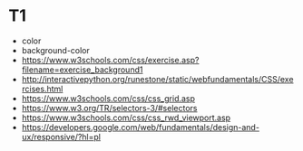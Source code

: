 # T1
- color
- background-color
- https://www.w3schools.com/css/exercise.asp?filename=exercise_background1 
- http://interactivepython.org/runestone/static/webfundamentals/CSS/exercises.html
- https://www.w3schools.com/css/css_grid.asp
- https://www.w3.org/TR/selectors-3/#selectors
- https://www.w3schools.com/css/css_rwd_viewport.asp
- https://developers.google.com/web/fundamentals/design-and-ux/responsive/?hl=pl
